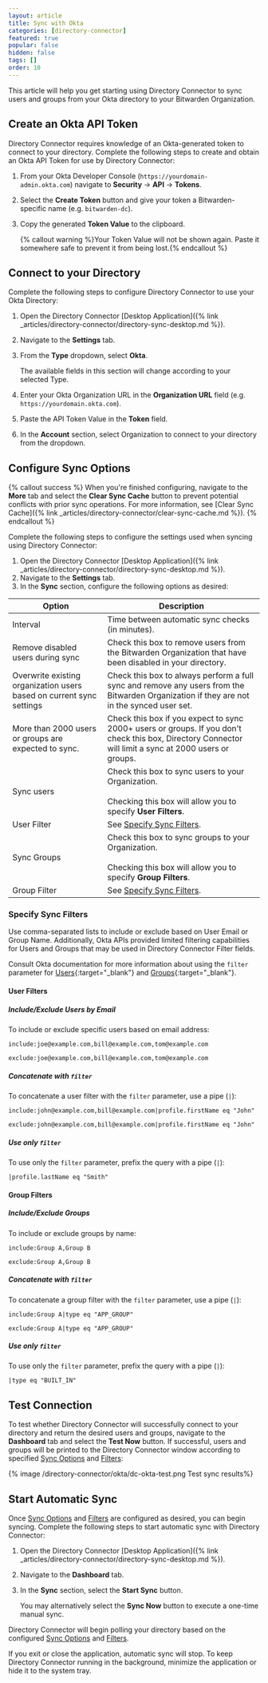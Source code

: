 ```yaml
---
layout: article
title: Sync with Okta
categories: [directory-connector]
featured: true
popular: false
hidden: false
tags: []
order: 10
---
```


This article will help you get starting using Directory Connector to sync users and groups from your Okta directory to your Bitwarden Organization.

## Create an Okta API Token

Directory Connector requires knowledge of an Okta-generated token to connect to your directory. Complete the following steps to create and obtain an Okta API Token for use by Directory Connector:

1. From your Okta Developer Console (`https://yourdomain-admin.okta.com`) navigate to **Security** &rarr; **API** &rarr; **Tokens**.
2. Select the **Create Token** button and give your token a Bitwarden-specific name (e.g. `bitwarden-dc`).
3. Copy the generated **Token Value** to the clipboard.

   {% callout warning %}Your Token Value will not be shown again. Paste it somewhere safe to prevent it from being lost.{% endcallout %}

## Connect to your Directory

Complete the following steps to configure Directory Connector to use your Okta Directory:

1. Open the Directory Connector [Desktop Application]({% link _articles/directory-connector/directory-sync-desktop.md %}).
2. Navigate to the **Settings** tab.
3. From the **Type** dropdown, select **Okta**.

   The available fields in this section will change according to your selected Type.
4. Enter your Okta Organization URL in the **Organization URL** field (e.g. `https://yourdomain.okta.com`).
5. Paste the API Token Value in the **Token** field.
6. In the **Account** section, select Organization to connect to your directory from the dropdown.

## Configure Sync Options

{% callout success %}
When you're finished configuring, navigate to the **More** tab and select the **Clear Sync Cache** button to prevent potential conflicts with prior sync operations. For more information, see [Clear Sync Cache]({% link _articles/directory-connector/clear-sync-cache.md %}).
{% endcallout %}

Complete the following steps to configure the settings used when syncing using Directory Connector:

1. Open the Directory Connector [Desktop Application]({% link _articles/directory-connector/directory-sync-desktop.md %}).
2. Navigate to the **Settings** tab.
3. In the **Sync** section, configure the following options as desired:

|Option|Description|
|------|-----------|
|Interval|Time between automatic sync checks (in minutes).|
|Remove disabled users during sync|Check this box to remove users from the Bitwarden Organization that have been disabled in your directory.|
|Overwrite existing organization users based on current sync settings|Check this box to always perform a full sync and remove any users from the Bitwarden Organization if they are not in the synced user set.|
|More than 2000 users or groups are expected to sync.|Check this box if you expect to sync 2000+ users or groups. If you don't check this box, Directory Connector will limit a sync at 2000 users or groups.|
|Sync users|Check this box to sync users to your Organization.<br><br>Checking this box will allow you to specify **User Filters**.|
|User Filter|See [Specify Sync Filters](#specify-sync-filters).|
|Sync Groups|Check this box to sync groups to your Organization.<br><br>Checking this box will allow you to specify **Group Filters**.|
|Group Filter|See [Specify Sync Filters](#specify-sync-filters).|

### Specify Sync Filters

Use comma-separated lists to include or exclude based on User Email or Group Name. Additionally, Okta APIs provided limited filtering capabilities for Users and Groups that may be used in Directory Connector Filter fields.

Consult Okta documentation for more information about using the `filter` parameter for [Users](https://developer.okta.com/docs/api/resources/users#list-users-with-a-filter){:target="\_blank"} and [Groups](https://developer.okta.com/docs/api/resources/groups#filters){:target="\_blank"}.

#### User Filters

##### Include/Exclude Users by Email

To include or exclude specific users based on email address:
```
include:joe@example.com,bill@example.com,tom@example.com
```
```
exclude:joe@example.com,bill@example.com,tom@example.com
```
##### Concatenate with `filter`

To concatenate a user filter with the `filter` parameter, use a pipe (`|`):
```
include:john@example.com,bill@example.com|profile.firstName eq "John"
```
```
exclude:john@example.com,bill@example.com|profile.firstName eq "John"
```
##### Use only `filter`

To use only the `filter` parameter, prefix the query with a pipe (`|`):
```
|profile.lastName eq "Smith"
```
#### Group Filters

##### Include/Exclude Groups

To include or exclude groups by name:
```
include:Group A,Group B
```
```
exclude:Group A,Group B
```
##### Concatenate with `filter`

To concatenate a group filter with the `filter` parameter, use a pipe (`|`):
```
include:Group A|type eq "APP_GROUP"
```
```
exclude:Group A|type eq "APP_GROUP"
```
##### Use only `filter`

To use only the `filter` parameter, prefix the query with a pipe (`|`):
```
|type eq "BUILT_IN"
```
## Test Connection

To test whether Directory Connector will successfully connect to your directory and return the desired users and groups, navigate to the **Dashboard** tab and select the **Test Now** button. If successful, users and groups will be printed to the Directory Connector window according to specified [Sync Options](#configure-sync-options) and [Filters](#specify-sync-filters):

{% image /directory-connector/okta/dc-okta-test.png Test sync results%}

## Start Automatic Sync

Once [Sync Options](#configured-sync-options) and [Filters](#specify-sync-filters) are configured as desired, you can begin syncing. Complete the following steps to start automatic sync with Directory Connector:

1. Open the Directory Connector [Desktop Application]({% link _articles/directory-connector/directory-sync-desktop.md %}).
2. Navigate to the **Dashboard** tab.
3. In the **Sync** section, select the **Start Sync** button.

   You may alternatively select the **Sync Now** button to execute a one-time manual sync.

Directory Connector will begin polling your directory based on the configured [Sync Options](#configured-sync-options) and [Filters](#specify-sync-filters).

If you exit or close the application, automatic sync will stop. To keep Directory Connector running in the background, minimize the application or hide it to the system tray.
